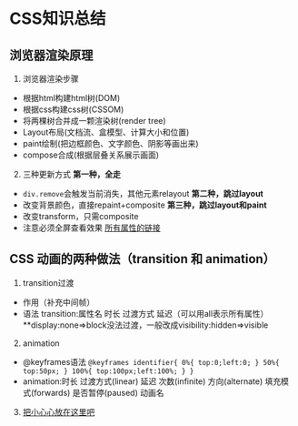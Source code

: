 # CSS知识总结
## 浏览器渲染原理
1. 浏览器渲染步骤
* 根据html构建html树(DOM)
* 根据css构建css树(CSSOM)
* 将两棵树合并成一颗渲染树(render tree)
* Layout布局(文档流、盒模型、计算大小和位置)
* paint绘制(把边框颜色、文字颜色、阴影等画出来)
* compose合成(根据层叠关系展示画面)
2. 三种更新方式
**第一种，全走** 
* ``div.remove``会触发当前消失，其他元素relayout
**第二种，跳过layout**
* 改变背景颜色，直接repaint+composite
**第三种，跳过layout和paint**
* 改变transform，只需composite
* 注意必须全屏查看效果
[所有属性的链接](https://csstriggers.com/)
## CSS 动画的两种做法（transition 和 animation）
1. transition过渡
* 作用（补充中间帧）
* 语法 transition:属性名 时长 过渡方式 延迟（可以用all表示所有属性）
**display:none=>block没法过渡，一般改成visibility:hidden=>visible
2. animation
* @keyframes语法
``@keyframes identifier{
    0%{
        top:0;left:0;
    }
    50%{
        top:50px;
    }
    100%{
        top:100px;left:100%;
    }
}``
* animation:时长 过渡方式(linear) 延迟 次数(infinite) 方向(alternate) 填充模式(forwards) 是否暂停(paused) 动画名
3. [把小心心放在这里吧](http://js.jirengu.com/muwoy/1/edit?html,css,output)
